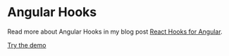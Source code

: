 # Angular Hooks

Read more about Angular Hooks in my blog post [React Hooks for Angular](https://sandroroth.com/blog/angular-hooks).

[Try the demo](https://angular-hooks.blog.sandroroth.com)

